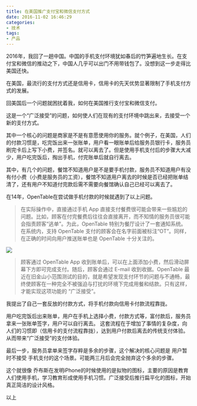 ```yaml
---
title: 在美国推广支付宝和微信支付方式
date: 2016-11-02 16:46:29
categories: 
- 技术
tags: 
- 产品
---
```


2016年，我回了一趟中国。中国的手机支付环境犹如春后的竹笋遍地生长。在支付宝和微信的推动之下，中国人几乎可以出门不用带钱包了。没想到这一步走得比美国还快。

在美国，最流行的支付方式还是信用卡，信用卡的先天优势显著限制了手机支付方式的发展。

回美国后一个问题就困扰着我，如何在美国推行支付宝和微信支付。

这是一个“广泛接受”的问题，如何使人们在现有的支付环境中跳出来，去接受一个新的支付方式。

其中一个核心的问题是商家是不是有意愿使用你的服务。就个例子，在美国，人们的付款习惯是，吃完饭出来一张账单，用户看一眼账单后给服务员银行卡，服务员刷完卡后上写下小费，并签名。就可以离去了。但是使用手机支付后的步骤大大减少，用户吃完饭后，掏出手机，付完账单后就自行离去。

其中，有几个的问题，餐馆不知道用户是不是要手机付款，服务员不知道用户有没有付小费（小费是服务员的工资），餐馆不知道用户离去的时候是否已经把账单结清了，还有用户不知道付完款后需不需要向餐馆确认自己已经可以离去了。

在14年，OpenTable在尝试做手机付款的时候就遇到了以上问题。

> 在实际操作中，直接通过手机 App 直接支付餐费很可能会带来一些尴尬的问题。比如，顾客在付完餐费后往往会直接离开，而不知情的服务员很可能会指责顾客“逃单”。为此，OpenTable 特别为餐厅设计了一套通知系统。在系统内，支持 OpenTable 支付的顾客会在名字前面被标注“OT”。同样，在正确的时间向用户推送账单也是 OpenTable 十分关注的。

![](http://cdn.pingwest.com/wp-content/uploads/2014/03/OT-Mobile-Payments-iPhone-Shot-2.6.2014.jpg?imageView2/2/w/750/q/90)

> 顾客通过 OpenTable App 收到账单后，可以在上面添加小费，然后滑动屏幕下方即可完成支付。随后，顾客会通过 E-mail 收到收据。OpenTable 最近在旧金山小范围测试的目的，就是希望发现支付环节的问题与不通畅，最终使顾客在一种完全不被强迫与打扰的环境下完成用餐和结款。只有这样，才能实现这项功能的 “广泛接受”。

我提出了自己一套反放的付款方式，将手机付款向信用卡付款流程靠拢。

用户吃完饭后出来账单，用户在手机上选择小费，付款方式等，富付款后，服务员拿来一张账单签字，用户可以自行离去。 这套流程在于增加了事情的复杂度，向人们的习惯即（信用卡的支付流程靠拢），达到用户付款后离去的传统支付体验。从而带来“广泛接受”的支付体验。

最后一步，服务员拿单来签字存粹是多余的步骤，这个解决的核心问题是 用户暂时不接受 手机支付的这个场景。可能两三月后会完全抛弃这个多余的步骤。

这个就很像 乔布斯在发明iPhone的时候使用的是拟物的图标，主要的原因是教育人们使用手机，学习教育形成使用手机习惯。广泛接受后推行扁平化的图标，开始真正简洁的设计风格。

以上